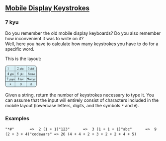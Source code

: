 <h2><a href=https://www.codewars.com/kata/59564a286e595346de000079/train/csharp target="_blank">Mobile Display Keystrokes</a></h2><h3>7 kyu</h3><p>Do you remember the old mobile display keyboards? Do you also remember how inconvenient it was to write on it?<br>Well, here you have to calculate how many keystrokes you have to do for a specific word.</p><p>This is the layout:</p><img style="max-width:20%;max-height:20%" src="https://raw.githubusercontent.com/zruF/CodewarsData/master/Mobile_phone_keyboard.svg.png"><p>Given a string, return the number of keystrokes necessary to type it. You can assume that the input will entirely consist of characters included in the mobile layout (lowercase letters, digits, and the symbols <code>*</code> and <code>#</code>).</p><h3 id="examples">Examples</h3><pre><code>"*#"       =&gt;  2 (1 + 1)"123"      =&gt;  3 (1 + 1 + 1)"abc"      =&gt;  9 (2 + 3 + 4)"codewars" =&gt; 26 (4 + 4 + 2 + 3 + 2 + 2 + 4 + 5)</code></pre>
